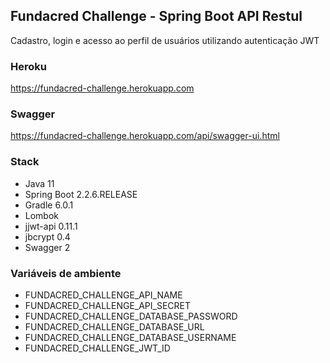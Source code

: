 ## Fundacred Challenge - Spring Boot API Restul

Cadastro, login e acesso ao perfil de usuários utilizando autenticação JWT
 
### Heroku

https://fundacred-challenge.herokuapp.com

### Swagger

https://fundacred-challenge.herokuapp.com/api/swagger-ui.html

### Stack

* Java 11
* Spring Boot 2.2.6.RELEASE
* Gradle 6.0.1
* Lombok
* jjwt-api 0.11.1
* jbcrypt 0.4
* Swagger 2

### Variáveis de ambiente

* FUNDACRED_CHALLENGE_API_NAME
* FUNDACRED_CHALLENGE_API_SECRET
* FUNDACRED_CHALLENGE_DATABASE_PASSWORD
* FUNDACRED_CHALLENGE_DATABASE_URL
* FUNDACRED_CHALLENGE_DATABASE_USERNAME
* FUNDACRED_CHALLENGE_JWT_ID